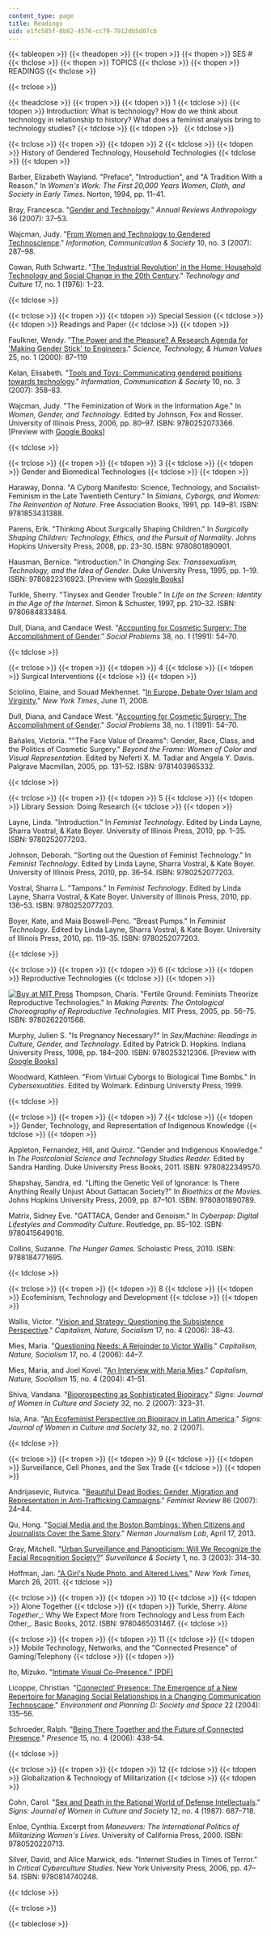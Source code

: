 ```yaml
---
content_type: page
title: Readings
uid: e1fc585f-0b82-4576-cc79-7912db5d07cb
---
```


{{< tableopen >}}
{{< theadopen >}}
{{< tropen >}}
{{< thopen >}}
SES #
{{< thclose >}}
{{< thopen >}}
TOPICS
{{< thclose >}}
{{< thopen >}}
READINGS
{{< thclose >}}

{{< trclose >}}

{{< theadclose >}}
{{< tropen >}}
{{< tdopen >}}
1
{{< tdclose >}}
{{< tdopen >}}
Introduction: What is technology? How do we think about technology in relationship to history? What does a feminist analysis bring to technology studies?
{{< tdclose >}}
{{< tdopen >}}
 
{{< tdclose >}}

{{< trclose >}}
{{< tropen >}}
{{< tdopen >}}
2
{{< tdclose >}}
{{< tdopen >}}
History of Gendered Technology, Household Technologies
{{< tdclose >}}
{{< tdopen >}}


Barber, Elizabeth Wayland. "Preface", "Introduction", and "A Tradition With a Reason." In _Women's Work: The First 20,000 Years Women, Cloth, and Society in Early Times_. Norton, 1994, pp. 11–41.

Bray, Francesca. "[Gender and Technology](http://dx.doi.org/10.1146/annurev.anthro.36.081406.094328)." _Annual Reviews Anthropology_ 36 (2007): 37–53.

Wajcman, Judy. "[From Women and Technology to Gendered Technoscience](http://dx.doi.org/10.1080/13691180701409770)." _Information, Communication & Society_ 10, no. 3 (2007): 287–98.

Cowan, Ruth Schwartz. "[The 'Industrial Revolution' in the Home: Household Technology and Social Change in the 20th Century](http://dx.doi.org/10.2307/3103251)." _Technology and Culture_ 17, no. 1 (1976): 1–23.


{{< tdclose >}}

{{< trclose >}}
{{< tropen >}}
{{< tdopen >}}
Special Session
{{< tdclose >}}
{{< tdopen >}}
Readings and Paper
{{< tdclose >}}
{{< tdopen >}}


Faulkner, Wendy. "[The Power and the Pleasure? A Research Agenda for 'Making Gender Stick' to Engineers](http://dx.doi.org/10.1177/016224390002500104)." _Science, Technology, & Human Values_ 25, no. 1 (2000): 87–119

Kelan, Elisabeth. "[Tools and Toys: Communicating gendered positions towards technology](http://dx.doi.org/10.1080/13691180701409960)." _Information, Communication & Society_ 10, no. 3 (2007): 358–83.

Wajcman, Judy. "The Feminization of Work in the Information Age." In _Women, Gender, and Technology_. Edited by Johnson, Fox and Rosser. University of Illinois Press, 2006, pp. 80–97. ISBN: 9780252073366. \[Preview with [Google Books](http://books.google.com/books?id=nf1E3EFqoXAC&printsec=frontcover)\]


{{< tdclose >}}

{{< trclose >}}
{{< tropen >}}
{{< tdopen >}}
3
{{< tdclose >}}
{{< tdopen >}}
Gender and Biomedical Technologies
{{< tdclose >}}
{{< tdopen >}}


Haraway, Donna. "A Cyborg Manifesto: Science, Technology, and Socialist-Feminism in the Late Twentieth Century." In _Simians, Cyborgs, and Women: The Reinvention of Nature_. Free Association Books, 1991, pp. 149–81. ISBN: 9781853431388.

Parens, Erik. "Thinking About Surgically Shaping Children." In _Surgically Shaping Children: Technology, Ethics, and the Pursuit of Normality_. Johns Hopkins University Press, 2008, pp. 23–30. ISBN: 9780801890901.

Hausman, Bernice. "Introduction." In _Changing Sex: Transsexualism, Technology, and the Idea of Gender_. Duke University Press, 1995, pp. 1–19. ISBN: 9780822316923. \[Preview with [Google Books](http://books.google.com/books?id=7jYcktA6RhEC&pg=PA1#v=onepage)\]

Turkle, Sherry. "Tinysex and Gender Trouble." In _Life on the Screen: Identity in the Age of the Internet_. Simon & Schuster, 1997, pp. 210–32. ISBN: 9780684833484.

Dull, Diana, and Candace West. "[Accounting for Cosmetic Surgery: The Accomplishment of Gender](http://www.jstor.org/stable/800638)." _Social Problems_ 38, no. 1 (1991): 54–70.


{{< tdclose >}}

{{< trclose >}}
{{< tropen >}}
{{< tdopen >}}
4
{{< tdclose >}}
{{< tdopen >}}
Surgical Interventions
{{< tdclose >}}
{{< tdopen >}}


Sciolino, Elaine, and Souad Mekhennet. "[In Europe, Debate Over Islam and Virginity](http://www.nytimes.com/2008/06/11/world/europe/11virgin.html?pagewanted=all)," _New York Times_, June 11, 2008.

Dull, Diana, and Candace West. "[Accounting for Cosmetic Surgery: The Accomplishment of Gender](http://www.jstor.org/stable/800638)." _Social Problems_ 38, no. 1 (1991): 54–70.

Bañales, Victoria. ""The Face Value of Dreams": Gender, Race, Class, and the Politics of Cosmetic Surgery." _Beyond the Frame: Women of Color and Visual Representation_. Edited by Neferti X. M. Tadiar and Angela Y. Davis. Palgrave Macmillan, 2005, pp. 131–52. ISBN: 9781403965332.


{{< tdclose >}}

{{< trclose >}}
{{< tropen >}}
{{< tdopen >}}
5
{{< tdclose >}}
{{< tdopen >}}
Library Session: Doing Research
{{< tdclose >}}
{{< tdopen >}}


Layne, Linda. "Introduction." In _Feminist Technology_. Edited by Linda Layne, Sharra Vostral, & Kate Boyer. University of Illinois Press, 2010, pp. 1–35. ISBN: 9780252077203.

Johnson, Deborah. "Sorting out the Question of Feminist Technology." In _Feminist Technology_. Edited by Linda Layne, Sharra Vostral, & Kate Boyer. University of Illinois Press, 2010, pp. 36–54. ISBN: 9780252077203.

Vostral, Sharra L. "Tampons." In _Feminist Technology_. Edited by Linda Layne, Sharra Vostral, & Kate Boyer. University of Illinois Press, 2010, pp. 136–53. ISBN: 9780252077203.

Boyer, Kate, and Maia Boswell-Penc. "Breast Pumps." In _Feminist Technology_. Edited by Linda Layne, Sharra Vostral, & Kate Boyer. University of Illinois Press, 2010, pp. 119–35. ISBN: 9780252077203.


{{< tdclose >}}

{{< trclose >}}
{{< tropen >}}
{{< tdopen >}}
6
{{< tdclose >}}
{{< tdopen >}}
Reproductive Technologies
{{< tdclose >}}
{{< tdopen >}}


[![Buy at MIT Press](/images/mp_logo.gif)](https://mitpress.mit.edu/9780262201568) Thompson, Charis. "Fertile Ground: Feminists Theorize Reproductive Technologies." In _Making Parents: The Ontological Choreography of Reproductive Technologies_. MIT Press, 2005, pp. 56–75. ISBN: 9780262201568.

Murphy, Julien S. "Is Pregnancy Necessary?" In _Sex/Machine: Readings in Culture, Gender, and Technology_. Edited by Patrick D. Hopkins. Indiana University Press, 1998, pp. 184–200. ISBN: 9780253212306. \[Preview with [Google Books](http://books.google.com/books?id=vo5b6XA2F30C&pg=PA184#v=onepage)\]

Woodward, Kathleen. "From Virtual Cyborgs to Biological Time Bombs." In _Cybersexualities_. Edited by Wolmark. Edinburg University Press, 1999.


{{< tdclose >}}

{{< trclose >}}
{{< tropen >}}
{{< tdopen >}}
7
{{< tdclose >}}
{{< tdopen >}}
Gender, Technology, and Representation of Indigenous Knowledge
{{< tdclose >}}
{{< tdopen >}}


Appleton, Fernandez, Hill, and Quiroz. "Gender and Indigenous Knowledge." In _The Postcolonial Science and Technology Studies Reader._ Edited by Sandra Harding. Duke University Press Books, 2011. ISBN: 9780822349570.

Shapshay, Sandra, ed. "Lifting the Genetic Veil of Ignorance: Is There Anything Really Unjust About Gattacan Society?" In _Bioethics at the Movies_. Johns Hopkins University Press, 2009, pp. 87–101. ISBN: 9780801890789.

Matrix, Sidney Eve. "GATTACA, Gender and Genoism." In _Cyberpop: Digital Lifestyles and Commodity Culture_. Routledge, pp. 85–102. ISBN: 9780415649018.

Collins, Suzanne. _The Hunger Games._ Scholastic Press, 2010. ISBN: 9788184771695.


{{< tdclose >}}

{{< trclose >}}
{{< tropen >}}
{{< tdopen >}}
8
{{< tdclose >}}
{{< tdopen >}}
Ecofeminism, Technology and Development
{{< tdclose >}}
{{< tdopen >}}


Wallis, Victor. "[Vision and Strategy: Questioning the Subsistence Perspective](http://dx.doi.org/10.1080/10455750601004475)." _Capitalism, Nature, Socialism_ 17, no. 4 (2006): 38–43.

Mies, Maria. "[Questioning Needs: A Rejoinder to Victor Wallis](http://dx.doi.org/10.1080/10455750601004483)." _Capitalism, Nature, Socialism_ 17, no. 4 (2006): 44–7.

Mies, Maria, and Joel Kovel. "[An Interview with Maria Mies](http://dx.doi.org/10.1080/1045575042000287316)." _Capitalism, Nature, Socialism_ 15, no. 4 (2004): 41–51.

Shiva, Vandana. "[Bioprospecting as Sophisticated Biopiracy](http://www.jstor.org/stable/10.1086/508502)." _Signs: Journal of Women in Culture and Society_ 32, no. 2 (2007): 323–31.

Isla, Ana. "[An Ecofeminist Perspective on Biopiracy in Latin America](http://www.jstor.org/stable/10.1086/508378)." _Signs: Journal of Women in Culture and Society_ 32, no. 2 (2007).


{{< tdclose >}}

{{< trclose >}}
{{< tropen >}}
{{< tdopen >}}
9
{{< tdclose >}}
{{< tdopen >}}
Surveillance, Cell Phones, and the Sex Trade
{{< tdclose >}}
{{< tdopen >}}


Andrijasevic, Rutvica. "[Beautiful Dead Bodies: Gender, Migration and Representation in Anti-Trafficking Campaigns](http://dx.doi.org/10.1057/palgrave.fr.9400355)." _Feminist Review_ 86 (2007): 24–44.

Qu, Hong. "[Social Media and the Boston Bombings: When Citizens and Journalists Cover the Same Story](http://www.niemanlab.org/2013/04/social-media-and-the-boston-bombings-when-citizens-and-journalists-cover-the-same-story/)." _Nieman Journalism Lab_, April 17, 2013.

Gray, Mitchell. "[Urban Surveillance and Panopticism: Will We Recognize the Facial Recognition Society?](https://ojs.library.queensu.ca/index.php/surveillance-and-society/article/view/3343)" _Surveillance & Society_ 1, no. 3 (2003): 314–30.

Hoffman, Jan. ["A Girl's Nude Photo, and Altered Lives](http://www.nytimes.com/2011/03/27/us/27sexting.html?pagewanted=all&_r=0)," _New York Times,_ March 26, 2011.
{{< tdclose >}}

{{< trclose >}}
{{< tropen >}}
{{< tdopen >}}
10
{{< tdclose >}}
{{< tdopen >}}
Alone Together
{{< tdclose >}}
{{< tdopen >}}
Turkle, Sherry. _Alone Together__: Why We Expect More from Technology and Less from Each Other_. Basic Books, 2012. ISBN: 9780465031467.
{{< tdclose >}}

{{< trclose >}}
{{< tropen >}}
{{< tdopen >}}
11
{{< tdclose >}}
{{< tdopen >}}
Mobile Technology, Networks, and the "Connected Presence" of Gaming/Telephony
{{< tdclose >}}
{{< tdopen >}}


Ito, Mizuko. "[Intimate Visual Co-Presence." (PDF)](http://www.itofisher.com/mito/archives/ito.ubicomp05.pdf)

Licoppe, Christian. "[Connected' Presence: The Emergence of a New Repertoire for Managing Social Relationships in a Changing Communication Technoscape](http://dx.doi.org/10.1068/d323t)." _Environment and Planning D: Society and Space_ 22 (2004): 135–56.

Schroeder, Ralph. "[Being There Together and the Future of Connected Presence](http://dx.doi.org/10.1162/pres.15.4.438)." _Presence_ 15, no. 4 (2006): 438–54.


{{< tdclose >}}

{{< trclose >}}
{{< tropen >}}
{{< tdopen >}}
12
{{< tdclose >}}
{{< tdopen >}}
Globalization & Technology of Militarization
{{< tdclose >}}
{{< tdopen >}}


Cohn, Carol. "[Sex and Death in the Rational World of Defense Intellectuals](http://links.jstor.org/sici?sici=0097-9740%28198722%2912%3A4%3C687%3ASADITR%3E2.0.CO%3B2-E)." _Signs: Journal of Women in Culture and Society_ 12, no. 4 (1987): 687–718.

Enloe, Cynthia. Excerpt from _Maneuvers: The International Politics of Militarizing Women's Lives_. University of California Press, 2000. ISBN: 9780520220713.

Silver, David, and Alice Marwick, eds. "Internet Studies in Times of Terror." In _Critical Cyberculture Studies_. New York University Press, 2006, pp. 47–54. ISBN: 9780814740248.


{{< tdclose >}}

{{< trclose >}}

{{< tableclose >}}